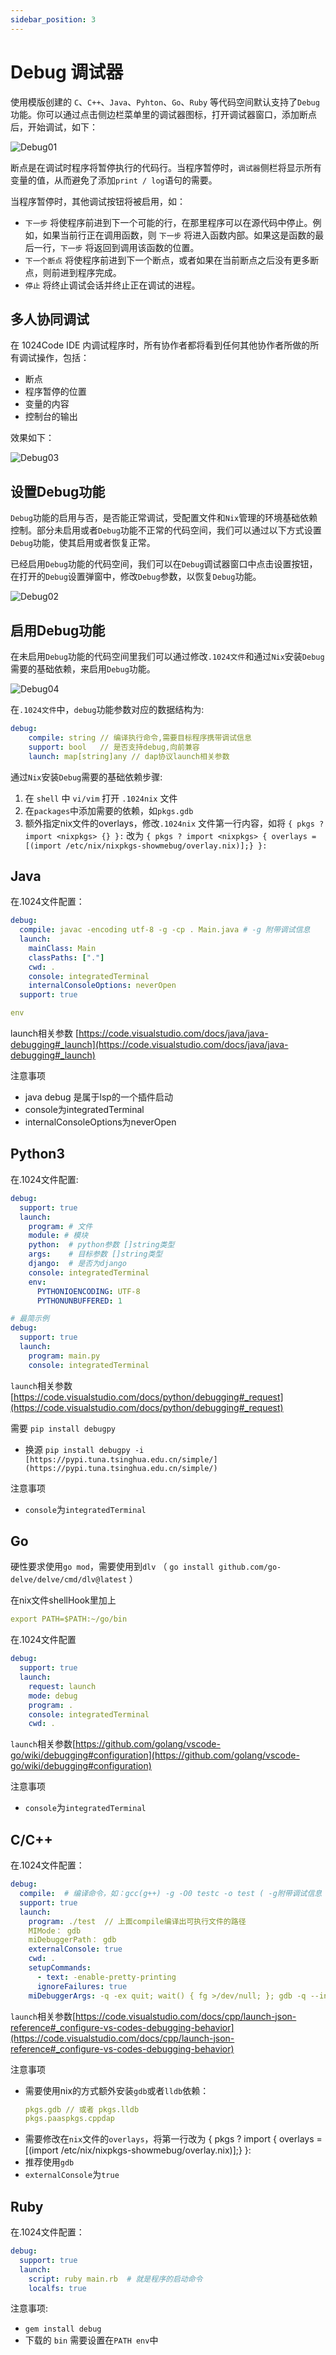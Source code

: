 ```yaml
---
sidebar_position: 3
---
```


# Debug 调试器

使用模版创建的 `C`、`C++`、`Java`、`Pyhton`、`Go`、`Ruby` 等代码空间默认支持了`Debug`功能。你可以通过点击侧边栏菜单里的调试器图标，打开调试器窗口，添加断点后，开始调试，如下：

![Debug01](https://1024-staging-1258723534.cos.ap-guangzhou.myqcloud.com/assets/Debug01.png)

断点是在调试时程序将暂停执行的代码行。当程序暂停时，`调试器`侧栏将显示所有变量的值，从而避免了添加`print / log`语句的需要。

当程序暂停时，其他调试按钮将被启用，如：
- `下一步` 将使程序前进到下一个可能的行，在那里程序可以在源代码中停止。例如，如果当前行正在调用函数，则 `下一步` 将进入函数内部。如果这是函数的最后一行，`下一步` 将返回到调用该函数的位置。
- `下一个断点` 将使程序前进到下一个断点，或者如果在当前断点之后没有更多断点，则前进到程序完成。
- `停止` 将终止调试会话并终止正在调试的进程。


## 多人协同调试

在 1024Code IDE 内调试程序时，所有协作者都将看到任何其他协作者所做的所有调试操作，包括：
- 断点
- 程序暂停的位置
- 变量的内容
- 控制台的输出

效果如下：

![Debug03](https://1024-staging-1258723534.cos.ap-guangzhou.myqcloud.com/assets/debug03.gif)


## 设置Debug功能

`Debug`功能的启用与否，是否能正常调试，受配置文件和`Nix`管理的环境基础依赖控制。部分未启用或者`Debug`功能不正常的代码空间，我们可以通过以下方式设置`Debug`功能，使其启用或者恢复正常。

已经启用`Debug`功能的代码空间，我们可以在`Debug`调试器窗口中点击设置按钮，在打开的`Debug`设置弹窗中，修改`Debug`参数，以恢复`Debug`功能。

![Debug02](https://1024-staging-1258723534.cos.ap-guangzhou.myqcloud.com/assets/debug02.png)


## 启用Debug功能

在未启用`Debug`功能的代码空间里我们可以通过修改`.1024文件`和通过`Nix`安装`Debug`需要的基础依赖，来启用`Debug`功能。

![Debug04](https://1024-staging-1258723534.cos.ap-guangzhou.myqcloud.com/assets/Debug04.png)

在`.1024文件`中，`debug`功能参数对应的数据结构为: 

```yaml
debug: 
	compile: string // 编译执行命令,需要目标程序携带调试信息
	support: bool   // 是否支持debug,向前兼容
	launch: map[string]any // dap协议launch相关参数
```

通过`Nix`安装`Debug`需要的基础依赖步骤:
1. 在 `shell` 中 `vi/vim` 打开 `.1024nix` 文件
2. 在`packages`中添加需要的依赖，如`pkgs.gdb`
3. 额外指定nix文件的overlays，修改`.1024nix` 文件第一行内容，如将 `{ pkgs ? import <nixpkgs> {} }:` 改为 `{ pkgs ? import <nixpkgs> { overlays = [(import /etc/nix/nixpkgs-showmebug/overlay.nix)];} }: `


## Java

在.1024文件配置：
    
```yaml
debug:
  compile: javac -encoding utf-8 -g -cp . Main.java # -g 附带调试信息
  launch:
    mainClass: Main
    classPaths: ["."]
    cwd: .
    console: integratedTerminal
    internalConsoleOptions: neverOpen
  support: true

env
```

launch相关参数   [https://code.visualstudio.com/docs/java/java-debugging#_launch](https://code.visualstudio.com/docs/java/java-debugging#_launch)

注意事项
- java debug 是属于lsp的一个插件启动
- console为integratedTerminal
- internalConsoleOptions为neverOpen

## Python3

在.1024文件配置:

```yaml
debug:
  support: true
  launch:
    program: # 文件
    module: # 模块
    python:  # python参数 []string类型
    args:    # 目标参数 []string类型
    django:  # 是否为django
    console: integratedTerminal
    env:
      PYTHONIOENCODING: UTF-8
      PYTHONUNBUFFERED: 1

# 最简示例
debug:
  support: true
  launch:
    program: main.py
    console: integratedTerminal
```

`launch`相关参数   [https://code.visualstudio.com/docs/python/debugging#_request](https://code.visualstudio.com/docs/python/debugging#_request)

需要 `pip install debugpy`
- 换源 `pip install debugpy -i [https://pypi.tuna.tsinghua.edu.cn/simple/](https://pypi.tuna.tsinghua.edu.cn/simple/)`

注意事项
- `console`为`integratedTerminal`

## Go

硬性要求使用`go mod`，需要使用到`dlv` （ `go install github.com/go-delve/delve/cmd/dlv@latest` ）

在nix文件shellHook里加上

```yaml
export PATH=$PATH:~/go/bin
```

在.1024文件配置

```yaml
debug:
  support: true
  launch:
    request: launch
    mode: debug
    program: .
    console: integratedTerminal
    cwd: .
```

`launch`相关参数[https://github.com/golang/vscode-go/wiki/debugging#configuration](https://github.com/golang/vscode-go/wiki/debugging#configuration)

注意事项
- `console`为`integratedTerminal`

## C/C++

在.1024文件配置：

```yaml
debug:
  compile:  # 编译命令，如：gcc(g++) -g -O0 testc -o test ( -g附带调试信息 -O0关闭优化)
  support: true
  launch:
    program: ./test  // 上面compile编译出可执行文件的路径
    MIMode： gdb
    miDebuggerPath： gdb
    externalConsole: true
    cwd: .
    setupCommands:
      - text: -enable-pretty-printing
      ignoreFailures: true
    miDebuggerArgs: -q -ex quit; wait() { fg >/dev/null; }; gdb -q --interpreter=mi // gdb情况下使用
```

`launch`相关参数[https://code.visualstudio.com/docs/cpp/launch-json-reference#_configure-vs-codes-debugging-behavior](https://code.visualstudio.com/docs/cpp/launch-json-reference#_configure-vs-codes-debugging-behavior)


注意事项
- 需要使用nix的方式额外安装`gdb`或者`lldb`依赖：
  ```yaml
  pkgs.gdb // 或者 pkgs.lldb
  pkgs.paaspkgs.cppdap
  ```
- 需要修改在`nix`文件的`overlays`，将第一行改为 { pkgs ? import <nixpkgs> { overlays = [(import /etc/nix/nixpkgs-showmebug/overlay.nix)];} }: 
- 推荐使用`gdb`
- `externalConsole`为`true`

## Ruby

在.1024文件配置：

```yaml
debug:
  support: true
  launch:
    script: ruby main.rb  # 就是程序的启动命令
    localfs: true
```
注意事项:
- `gem install debug`
- 下载的 `bin` 需要设置在`PATH env`中
